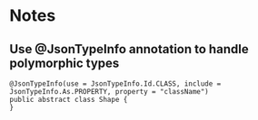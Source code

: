 # Notes

## Use @JsonTypeInfo annotation to handle polymorphic types
```
@JsonTypeInfo(use = JsonTypeInfo.Id.CLASS, include = JsonTypeInfo.As.PROPERTY, property = "className")
public abstract class Shape {
}
```